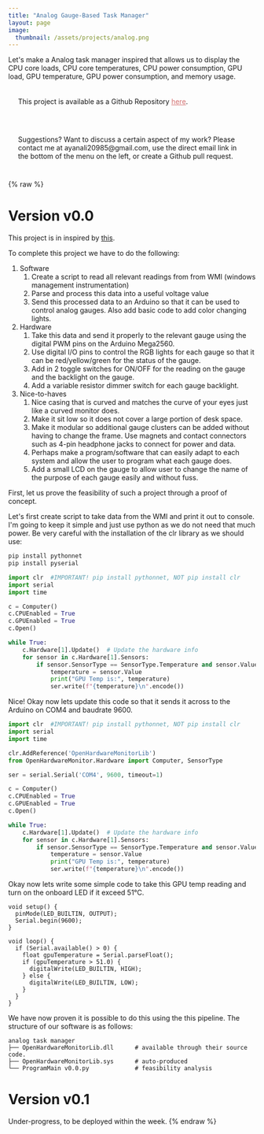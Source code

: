 ```yaml
---
title: "Analog Gauge-Based Task Manager"
layout: page
image:
  thumbnail: /assets/projects/analog.png
---
```

Let's make a Analog task manager inspired that allows us to display the CPU core loads, CPU core temperatures, CPU power consumption, GPU load, GPU temperature, GPU power consumption, and memory usage.

<style>
    .pdf-container {
    width: 100%;
    height: 100vh;
    border-radius: 20px; /* Adjust the value for the desired roundness */
    overflow: hidden; /* This hides any overflow outside the rounded container */
    position: relative;
    }

    .pdf-object {
    width: 100%;
    height: 100%;
    }

    .pdf-fallback {
    width: 100%;
    height: 100%;
    display: flex;
    align-items: center;
    justify-content: center;
    background-color: #283741;
    border-radius: 20px;
    }

    .content-container-blue {
    border-radius: 10px; /* Add rounded corners to the container */
    padding: 20px; /* Add padding to the container */
    margin-bottom: 20px; /* Add bottom margin to create space between container and text below */
    background-color: #283741; /* Add a background color */
    }

    .content-container {
    border-radius: 10px; /* Add rounded corners to the container */
    padding: 20px; /* Add padding to the container */
    margin-bottom: 20px; /* Add bottom margin to create space between container and text below */
    background-size: cover;
    background-repeat: no-repeat;
    background-attachment: fixed; /* Optional, for a fixed background */
    }

    .dropdown-content {
        display: none;
        overflow: hidden;
    }
    
    /* Adjusted styles for dropdown-header */
    .dropdown-header {
        display: flex;
        align-items: center;
        cursor: pointer;
        padding-left: 10px;
    }

    .dropdown-header:hover {
        color: #D37070;
    }

    .dropdown-icon {
        font-size: 56px;
        transition: transform 0.3s;
        margin-right: 25px;
    }

    .rotate-icon {
        transform: rotate(-180deg);
    }

    .dropdown-content {
        display: none;
        overflow: hidden;
        margin-top: 10px;
    }

    .content-container a {
    color: #D37070; /* Change the color of hyperlinks */
    text-decoration: underline; /* Add underline to hyperlinks */
    }
</style>

<div class="content-container" data-bg-image="/assets/images/chevron2.png">
    This project is available as a Github Repository <a href="https://github.com/420Ayan420/analog-task-manager">here</a>.
</div>

<div class="content-container" data-bg-image="/assets/images/chevron2.png">
    Suggestions? Want to discuss a certain aspect of my work? Please contact me at ayanali20985@gmail.com, use the direct email link in the bottom of the menu on the left, or create a Github pull request.
</div>

{% raw %}
# Version v0.0
This project is in inspired by <a href="https://www.youtube.com/watch?v=4J-DTbZlJ5I">this</a>.

To complete this project we have to do the following:
1.  Software
    1.  Create a script to read all relevant readings from from WMI (windows management instrumentation)
    2.  Parse and process this data into a useful voltage value
    3.  Send this processed data to an Arduino so that it can be used to control analog gauges. Also add basic code to add color changing lights.
2.  Hardware
    1. Take this data and send it properly to the relevant gauge using the digital PWM pins on the Arduino Mega2560.
    2. Use digital I/O pins to control the RGB lights for each gauge so that it can be red/yellow/green for the status of the gauge.
    3. Add in 2 toggle switches for ON/OFF for the reading on the gauge and the backlight on the gauge.
    4. Add a variable resistor dimmer switch for each gauge backlight.
3.  Nice-to-haves
    1. Nice casing that is curved and matches the curve of your eyes just like a curved monitor does.
    2. Make it sit low so it does not cover a large portion of desk space.
    3. Make it modular so additional gauge clusters can be added without having to change the frame. Use magnets and contact connectors such as 4-pin headphone jacks to connect for power and data.
    4. Perhaps make a program/software that can easily adapt to each system and allow the user to program what each gauge does.
    5. Add a small LCD on the gauge to allow user to change the name of the purpose of each gauge easily and without fuss.

First, let us prove the feasibility of such a project through a proof of concept.

Let's first create script to take data from the WMI and print it out to console. I'm going to keep it simple and just use python as we do not need that much power. Be very careful with the installation of the clr library as we should use:
```bash
pip install pythonnet
pip install pyserial
```
```python
import clr  #IMPORTANT! pip install pythonnet, NOT pip install clr
import serial
import time

c = Computer()
c.CPUEnabled = True
c.GPUEnabled = True
c.Open()

while True:
    c.Hardware[1].Update()  # Update the hardware info
    for sensor in c.Hardware[1].Sensors:
        if sensor.SensorType == SensorType.Temperature and sensor.Value is not None:
            temperature = sensor.Value
            print("GPU Temp is:", temperature)
            ser.write(f"{temperature}\n".encode())
```
Nice! Okay now lets update this code so that it sends it across to the Arduino on COM4 and baudrate 9600.
```python
import clr  #IMPORTANT! pip install pythonnet, NOT pip install clr
import serial
import time

clr.AddReference('OpenHardwareMonitorLib')
from OpenHardwareMonitor.Hardware import Computer, SensorType

ser = serial.Serial('COM4', 9600, timeout=1)

c = Computer()
c.CPUEnabled = True
c.GPUEnabled = True
c.Open()

while True:
    c.Hardware[1].Update()  # Update the hardware info
    for sensor in c.Hardware[1].Sensors:
        if sensor.SensorType == SensorType.Temperature and sensor.Value is not None:
            temperature = sensor.Value
            print("GPU Temp is:", temperature)
            ser.write(f"{temperature}\n".encode())
```
Okay now lets write some simple code to take this GPU temp reading and turn on the onboard LED if it exceed 51°C.
```
void setup() {
  pinMode(LED_BUILTIN, OUTPUT);
  Serial.begin(9600);
}

void loop() {
  if (Serial.available() > 0) {
    float gpuTemperature = Serial.parseFloat();
    if (gpuTemperature > 51.0) {
      digitalWrite(LED_BUILTIN, HIGH);
    } else {
      digitalWrite(LED_BUILTIN, LOW);
    }
  }
}
```
We have now proven it is possible to do this using the this pipeline. The structure of our software is as follows:
```
analog task manager
├── OpenHardwareMonitorLib.dll      # available through their source code.
├── OpenHardwareMonitorLib.sys      # auto-produced
└── ProgramMain v0.0.py             # feasibility analysis
```

# Version v0.1
Under-progress, to be deployed within the week.
{% endraw %}

<script>
    // Select all dropdown-header elements
    var dropdownHeaders = document.querySelectorAll(".dropdown-header");

    // Add click event listener to each dropdown-header
    dropdownHeaders.forEach(function(header) {
        header.addEventListener("click", function() {
            // Find the next sibling element which is the dropdown content
            var content = this.nextElementSibling;
            var icon = this.querySelector(".dropdown-icon");

            // Toggle display and icon rotation
            if (content.style.display === "block") {
                content.style.display = "none";
                icon.classList.remove("rotate-icon");
            } else {
                content.style.display = "block";
                icon.classList.add("rotate-icon");
            }
        });
    });

    // Get all elements with the class "content-container"
    const contentContainers = document.querySelectorAll(".content-container");

    // Loop through the elements and set their background images
    contentContainers.forEach(container => {
        const bgImage = container.getAttribute("data-bg-image");
        container.style.backgroundImage = `url(${bgImage})`;
    });
</script>
